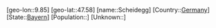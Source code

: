 ﻿---
location: [47.58,9.85]
type: City
tags:
- geo/City


SpocWebEntityId: 34003
isDeleted: false
confidential: public

---
[geo-lon::9.85]
[geo-lat::47.58]
[name::Scheidegg]
[Country::[Germany](geo/Continent/Europe/Germany.md)]
[State::[Bayern](geo/Continent/Europe/Germany/Bayern.md)]
[Population::]
[Unknown::]

